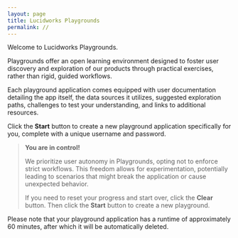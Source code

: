 ```yaml
---
layout: page
title: Lucidworks Playgrounds
permalink: //
---
```


Welcome to Lucidworks Playgrounds. 

Playgrounds offer an open learning environment designed to foster user discovery and exploration of our products through practical exercises, rather than rigid, guided workflows.

Each playground application comes equipped with user documentation detailing the app itself, the data sources it utilizes, suggested exploration paths, challenges to test your understanding, and links to additional resources.

Click the **Start** button to create a new playground application specifically for you, complete with a unique username and password.

> **You are in control!**
> 
> We prioritize user autonomy in Playgrounds, opting not to enforce strict workflows. This freedom allows for experimentation, potentially leading to scenarios that might break the application or cause unexpected behavior.
>
> If you need to reset your progress and start over, click the **Clear** button. Then click the **Start** button to create a new playground. 

Please note that your playground application has a runtime of approximately 60 minutes, after which it will be automatically deleted.
